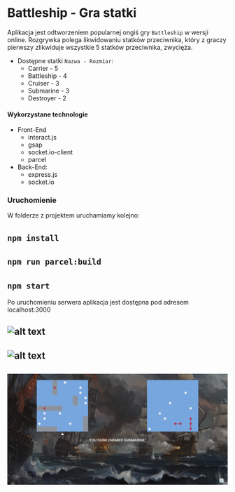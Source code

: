 # Battleship - Gra statki

Aplikacja jest odtworzeniem popularnej ongiś gry `Battleship` w wersji online. Rozgrywka polega likwidowaniu statków przeciwnika, który z graczy pierwszy zlikwiduje wszystkie 5 statków przeciwnika, zwycięża.

- Dostępne statki `Nazwa - Rozmiar`:
  - Carrier - 5
  - Battleship - 4
  - Cruiser - 3
  - Submarine - 3
  - Destroyer - 2

#### Wykorzystane technologie

- Front-End
  - interact.js
  - gsap
  - socket.io-client
  - parcel
- Back-End:
  - express.js
  - socket.io

### Uruchomienie

W folderze z projektem uruchamiamy kolejno:

## `npm install`

## `npm run parcel:build`

## `npm start`

Po uruchomieniu serwera aplikacja jest dostępna pod adresem localhost:3000

## ![alt text](https://github.com/kamil0002/battleship/blob/master/game_screenshots/game_ss-1.png?raw=true)

## ![alt text](https://github.com/kamil0002/battleship/blob/master/game_screenshots/game_ss-2.png?raw=true)

## ![alt text](https://github.com/kamil0002/battleship/blob/master/game_screenshots/game_ss-3.png?raw=true)

